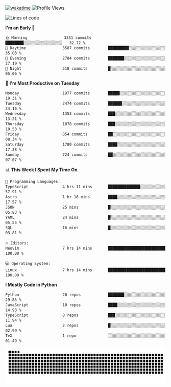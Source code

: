 [![wakatime](https://wakatime.com/badge/user/b920b284-3cde-4cd4-b72e-f7f22d050b16.svg)](https://wakatime.com/@b920b284-3cde-4cd4-b72e-f7f22d050b16)
![Profile Views](http://img.shields.io/badge/Profile%20Views-4586-blue)
<!--START_SECTION:waka-->
![Lines of code](https://img.shields.io/badge/From%20Hello%20World%20I%27ve%20Written-9.1%20million%20lines%20of%20code-blue)

**I'm an Early 🐤** 

```text
🌞 Morning                3351 commits        ████████░░░░░░░░░░░░░░░░░   32.72 % 
🌆 Daytime                3587 commits        █████████░░░░░░░░░░░░░░░░   35.03 % 
🌃 Evening                2784 commits        ███████░░░░░░░░░░░░░░░░░░   27.19 % 
🌙 Night                  518 commits         █░░░░░░░░░░░░░░░░░░░░░░░░   05.06 % 
```
📅 **I'm Most Productive on Tuesday** 

```text
Monday                   1977 commits        █████░░░░░░░░░░░░░░░░░░░░   19.31 % 
Tuesday                  2474 commits        ██████░░░░░░░░░░░░░░░░░░░   24.16 % 
Wednesday                1353 commits        ███░░░░░░░░░░░░░░░░░░░░░░   13.21 % 
Thursday                 1078 commits        ███░░░░░░░░░░░░░░░░░░░░░░   10.53 % 
Friday                   854 commits         ██░░░░░░░░░░░░░░░░░░░░░░░   08.34 % 
Saturday                 1780 commits        ████░░░░░░░░░░░░░░░░░░░░░   17.38 % 
Sunday                   724 commits         ██░░░░░░░░░░░░░░░░░░░░░░░   07.07 % 
```


📊 **This Week I Spent My Time On** 

```text
💬 Programming Languages: 
TypeScript               4 hrs 11 mins       ██████████████░░░░░░░░░░░   57.91 % 
Astro                    1 hr 16 mins        ████░░░░░░░░░░░░░░░░░░░░░   17.57 % 
JSON                     25 mins             █░░░░░░░░░░░░░░░░░░░░░░░░   05.83 % 
YAML                     24 mins             █░░░░░░░░░░░░░░░░░░░░░░░░   05.55 % 
SQL                      16 mins             █░░░░░░░░░░░░░░░░░░░░░░░░   03.81 % 

🔥 Editors: 
Neovim                   7 hrs 14 mins       █████████████████████████   100.00 % 

💻 Operating System: 
Linux                    7 hrs 14 mins       █████████████████████████   100.00 % 
```

**I Mostly Code in Python** 

```text
Python                   20 repos            ███████░░░░░░░░░░░░░░░░░░   29.85 % 
JavaScript               10 repos            ████░░░░░░░░░░░░░░░░░░░░░   14.93 % 
TypeScript               8 repos             ███░░░░░░░░░░░░░░░░░░░░░░   11.94 % 
Lua                      2 repos             █░░░░░░░░░░░░░░░░░░░░░░░░   02.99 % 
TeX                      1 repo              ░░░░░░░░░░░░░░░░░░░░░░░░░   01.49 % 
```




<!--END_SECTION:waka-->
![Snake animation](https://raw.githubusercontent.com/timmypidashev/timmypidashev/main/commits.svg)
